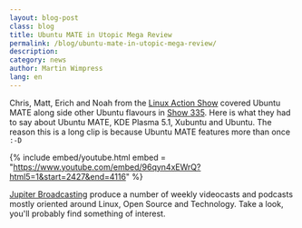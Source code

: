 ```yaml
---
layout: blog-post
class: blog
title: Ubuntu MATE in Utopic Mega Review
permalink: /blog/ubuntu-mate-in-utopic-mega-review/
description:
category: news
author: Martin Wimpress
lang: en
---
```


Chris, Matt, Erich and Noah from the [Linux Action Show](http://www.jupiterbroadcasting.com/show/linuxactionshow/)
covered Ubuntu MATE along side other Ubuntu flavours in [Show 335](http://www.jupiterbroadcasting.com/69512/ubuntu-14-10-mega-review-las-335/).
Here is what they had to say about Ubuntu MATE, KDE Plasma 5.1, Xubuntu and Ubuntu. The reason
this is a long clip is because Ubuntu MATE features more than once `:-D`

{% include embed/youtube.html
    embed = "https://www.youtube.com/embed/96qyn4xEWrQ?html5=1&start=2427&end=4116"
%}

[Jupiter Broadcasting](http://www.jupiterbroadcasting.com/) produce a number
of weekly videocasts and podcasts mostly oriented around Linux, Open Source
and Technology. Take a look, you'll probably find something of interest.
